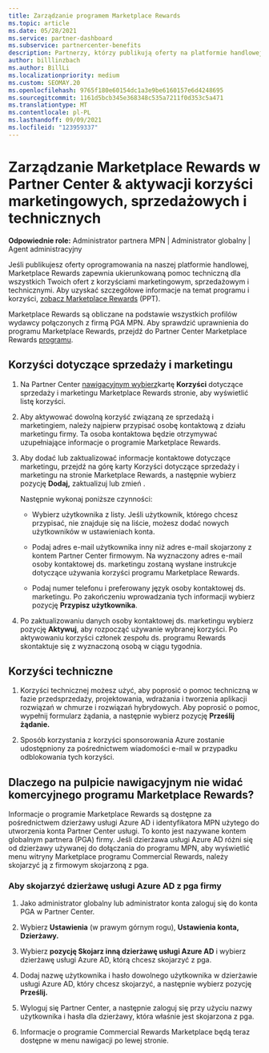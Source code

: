 ```yaml
---
title: Zarządzanie programem Marketplace Rewards
ms.topic: article
ms.date: 05/28/2021
ms.service: partner-dashboard
ms.subservice: partnercenter-benefits
description: Partnerzy, którzy publikują oferty na platformie handlowej, kwalifikują się do korzyści, które oferują pomoc techniczną marketingową.
author: billlinzbach
ms.author: BillLi
ms.localizationpriority: medium
ms.custom: SEOMAY.20
ms.openlocfilehash: 9765f180e60154dc1a3e9be6160157e6d4248695
ms.sourcegitcommit: 1161d5bcb345e368348c535a7211f0d353c5a471
ms.translationtype: MT
ms.contentlocale: pl-PL
ms.lasthandoff: 09/09/2021
ms.locfileid: "123959337"
---
```

# <a name="manage-marketplace-rewards-in-partner-center--activate-marketing-sales-and-technical-benefits"></a>Zarządzanie Marketplace Rewards w Partner Center & aktywacji korzyści marketingowych, sprzedażowych i technicznych

**Odpowiednie role:** Administrator partnera MPN | Administrator globalny | Agent administracyjny

Jeśli publikujesz oferty oprogramowania na naszej platformie handlowej, Marketplace Rewards zapewnia ukierunkowaną pomoc techniczną dla wszystkich Twoich ofert z korzyściami marketingowym, sprzedażowym i technicznymi. Aby uzyskać szczegółowe informacje na temat programu i korzyści, [zobacz Marketplace Rewards](https://aka.ms/marketplacerewards) (PPT).

Marketplace Rewards są obliczane na podstawie wszystkich profilów wydawcy połączonych z firmą PGA MPN. Aby sprawdzić uprawnienia do programu Marketplace Rewards, przejdź do Partner Center Marketplace Rewards [programu](https://partner.microsoft.com/dashboard/mpn/program/commercialmarketplace).

## <a name="sales-and-marketing-benefits"></a>Korzyści dotyczące sprzedaży i marketingu

1. Na Partner Center [nawigacyjnym wybierz](https://partner.microsoft.com/dashboard)kartę **Korzyści** dotyczące sprzedaży i marketingu Marketplace Rewards stronie, aby wyświetlić listę korzyści.

2. Aby aktywować dowolną korzyść związaną ze sprzedażą i marketingiem, należy najpierw przypisać osobę kontaktową z działu marketingu firmy. Ta osoba kontaktowa będzie otrzymywać uzupełniające informacje o programie Marketplace Rewards.

3. Aby dodać lub zaktualizować informacje kontaktowe dotyczące marketingu, przejdź na górę karty Korzyści dotyczące sprzedaży i marketingu na stronie Marketplace Rewards, a następnie wybierz pozycję **Dodaj,** zaktualizuj lub zmień .

   Następnie wykonaj poniższe czynności:

   - Wybierz użytkownika z listy. Jeśli użytkownik, którego chcesz przypisać, nie znajduje się na liście, możesz dodać nowych użytkowników w ustawieniach konta.

   - Podaj adres e-mail użytkownika inny niż adres e-mail skojarzony z kontem Partner Center firmowym. Na wyznaczony adres e-mail osoby kontaktowej ds. marketingu zostaną wysłane instrukcje dotyczące używania korzyści programu Marketplace Rewards.

   - Podaj numer telefonu i preferowany język osoby kontaktowej ds. marketingu. Po zakończeniu wprowadzania tych informacji wybierz pozycję **Przypisz użytkownika**.

4. Po zaktualizowaniu danych osoby kontaktowej ds. marketingu wybierz pozycję **Aktywuj**, aby rozpocząć używanie wybranej korzyści. Po aktywowaniu korzyści członek zespołu ds. programu Rewards skontaktuje się z wyznaczoną osobą w ciągu tygodnia.

## <a name="technical-benefits"></a>Korzyści techniczne

1. Korzyści technicznej możesz użyć, aby poprosić o pomoc techniczną w fazie przedsprzedaży, projektowania, wdrażania i tworzenia aplikacji rozwiązań w chmurze i rozwiązań hybrydowych. Aby poprosić o pomoc, wypełnij formularz żądania, a następnie wybierz pozycję **Prześlij żądanie.**

2. Sposób korzystania z korzyści sponsorowania Azure zostanie udostępniony za pośrednictwem wiadomości e-mail w przypadku odblokowania tych korzyści.

## <a name="why-cant-i-see-the-commercial-marketplace-rewards-program-on-my-dashboard"></a>Dlaczego na pulpicie nawigacyjnym nie widać komercyjnego programu Marketplace Rewards?

Informacje o programie Marketplace Rewards są dostępne za pośrednictwem dzierżawy usługi Azure AD i identyfikatora MPN użytego do utworzenia konta Partner Center usługi. To konto jest nazywane kontem globalnym partnera (PGA) firmy. Jeśli dzierżawa usługi Azure AD różni się od dzierżawy używanej do dołączania do programu MPN, aby wyświetlić menu witryny Marketplace programu Commercial Rewards, należy skojarzyć ją z firmowym skojarzoną z pga.

### <a name="to-associate-an-azure-ad-tenant-with-the-pga-of-your-company"></a>Aby skojarzyć dzierżawę usługi Azure AD z pga firmy

1. Jako administrator globalny lub administrator konta zaloguj się do konta PGA w Partner Center.

2. Wybierz **Ustawienia** (w prawym górnym rogu), **Ustawienia konta,** **Dzierżawy.**

3. Wybierz **pozycję Skojarz inną dzierżawę usługi Azure AD** i wybierz dzierżawę usługi Azure AD, którą chcesz skojarzyć z pga.

4. Dodaj nazwę użytkownika i hasło dowolnego użytkownika w dzierżawie usługi Azure AD, który chcesz skojarzyć, a następnie wybierz pozycję **Prześlij.**

5. Wyloguj się Partner Center, a następnie zaloguj się przy użyciu nazwy użytkownika i hasła dla dzierżawy, która właśnie jest skojarzona z pga.

6. Informacje o programie Commercial Rewards Marketplace będą teraz dostępne w menu nawigacji po lewej stronie.
